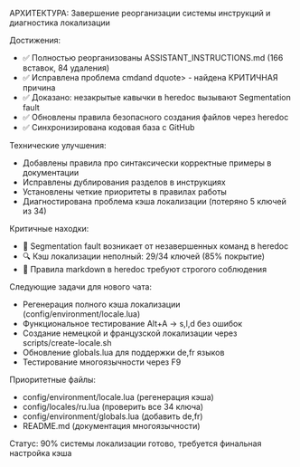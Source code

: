 АРХИТЕКТУРА: Завершение реорганизации системы инструкций и диагностика локализации

Достижения:
- ✅ Полностью реорганизованы ASSISTANT_INSTRUCTIONS.md (166 вставок, 84 удаления)
- ✅ Исправлена проблема cmdand dquote> - найдена КРИТИЧНАЯ причина
- ✅ Доказано: незакрытые кавычки в heredoc вызывают Segmentation fault
- ✅ Обновлены правила безопасного создания файлов через heredoc
- ✅ Синхронизирована кодовая база с GitHub

Технические улучшения:
- Добавлены правила про синтаксически корректные примеры в документации
- Исправлены дублирования разделов в инструкциях
- Установлены четкие приоритеты в правилах работы
- Диагностирована проблема кэша локализации (потеряно 5 ключей из 34)

Критичные находки:
- 🚨 Segmentation fault возникает от незавершенных команд в heredoc
- 🔍 Кэш локализации неполный: 29/34 ключей (85% покрытие)
- 📝 Правила markdown в heredoc требуют строгого соблюдения

Следующие задачи для нового чата:
- Регенерация полного кэша локализации (config/environment/locale.lua)
- Функциональное тестирование Alt+A → s,l,d без ошибок
- Создание немецкой и французской локализации через scripts/create-locale.sh
- Обновление globals.lua для поддержки de,fr языков
- Тестирование многоязычности через F9

Приоритетные файлы:
- config/environment/locale.lua (регенерация кэша)
- config/locales/ru.lua (проверить все 34 ключа)
- config/environment/globals.lua (добавить de,fr)
- README.md (документация многоязычности)

Статус: 90% системы локализации готово, требуется финальная настройка кэша
